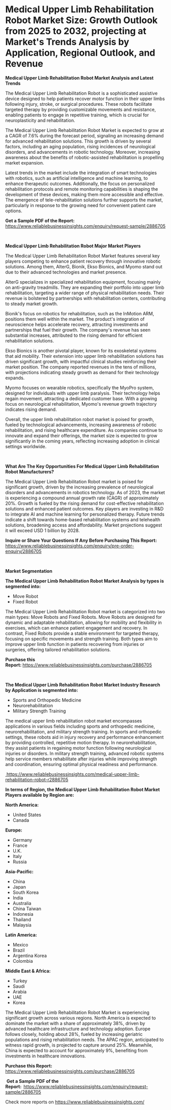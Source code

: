<p><h1>Medical Upper Limb Rehabilitation Robot Market Size: Growth Outlook from 2025 to 2032, projecting at Market's Trends Analysis by Application, Regional Outlook, and Revenue</h1></p><p><strong>Medical Upper Limb Rehabilitation Robot Market Analysis and Latest Trends</strong></p>
<p><p>The Medical Upper Limb Rehabilitation Robot is a sophisticated assistive device designed to help patients recover motor function in their upper limbs following injury, stroke, or surgical procedures. These robots facilitate targeted therapy by providing customizable movements and resistance, enabling patients to engage in repetitive training, which is crucial for neuroplasticity and rehabilitation.</p><p>The Medical Upper Limb Rehabilitation Robot Market is expected to grow at a CAGR of 7.6% during the forecast period, signaling an increasing demand for advanced rehabilitation solutions. This growth is driven by several factors, including an aging population, rising incidences of neurological disorders, and advancements in robotic technology. Moreover, increasing awareness about the benefits of robotic-assisted rehabilitation is propelling market expansion.</p><p>Latest trends in the market include the integration of smart technologies with robotics, such as artificial intelligence and machine learning, to enhance therapeutic outcomes. Additionally, the focus on personalized rehabilitation protocols and remote monitoring capabilities is shaping the development of these devices, making them more accessible and effective. The emergence of tele-rehabilitation solutions further supports the market, particularly in response to the growing need for convenient patient care options.</p></p>
<p><strong>Get a Sample PDF of the Report:&nbsp;</strong> <a href="https://www.reliablebusinessinsights.com/enquiry/request-sample/2886705?utm_campaign=2735&utm_medium=2&utm_source=Github&utm_content=ia&utm_term=13032025&utm_id=medical-upper-limb-rehabilitation-robot">https://www.reliablebusinessinsights.com/enquiry/request-sample/2886705</a></p>
<p>&nbsp;</p>
<p><strong>Medical Upper Limb Rehabilitation Robot Major Market Players</strong></p>
<p><p>The Medical Upper Limb Rehabilitation Robot Market features several key players competing to enhance patient recovery through innovative robotic solutions. Among them, AlterG, Bionik, Ekso Bionics, and Myomo stand out due to their advanced technologies and market presence.</p><p>AlterG specializes in specialized rehabilitation equipment, focusing mainly on anti-gravity treadmills. They are expanding their portfolio into upper limb rehabilitation, targeting a wider range of physical rehabilitation needs. Their revenue is bolstered by partnerships with rehabilitation centers, contributing to steady market growth.</p><p>Bionik's focus on robotics for rehabilitation, such as the InMotion ARM, positions them well within the market. The product's integration of neuroscience helps accelerate recovery, attracting investments and partnerships that fuel their growth. The company's revenue has seen substantial increases, attributed to the rising demand for efficient rehabilitation solutions.</p><p>Ekso Bionics is another pivotal player, known for its exoskeletal systems that aid mobility. Their extension into upper limb rehabilitation solutions has driven significant growth, with impactful clinical studies reinforcing their market position. The company reported revenues in the tens of millions, with projections indicating steady growth as demand for their technology expands.</p><p>Myomo focuses on wearable robotics, specifically the MyoPro system, designed for individuals with upper limb paralysis. Their technology helps regain movement, attracting a dedicated customer base. With a growing focus on neurological rehabilitation, Myomo's revenue growth trajectory indicates rising demand.</p><p>Overall, the upper limb rehabilitation robot market is poised for growth, fueled by technological advancements, increasing awareness of robotic rehabilitation, and rising healthcare expenditure. As companies continue to innovate and expand their offerings, the market size is expected to grow significantly in the coming years, reflecting increasing adoption in clinical settings worldwide.</p></p>
<p>&nbsp;</p>
<p><strong>What Are The Key Opportunities For Medical Upper Limb Rehabilitation Robot Manufacturers?</strong></p>
<p><p>The Medical Upper Limb Rehabilitation Robot market is poised for significant growth, driven by the increasing prevalence of neurological disorders and advancements in robotics technology. As of 2023, the market is experiencing a compound annual growth rate (CAGR) of approximately 20%. Growth is fueled by the rising demand for cost-effective rehabilitation solutions and enhanced patient outcomes. Key players are investing in R&D to integrate AI and machine learning for personalized therapy. Future trends indicate a shift towards home-based rehabilitation systems and telehealth solutions, broadening access and affordability. Market projections suggest it will exceed USD 1 billion by 2028.</p></p>
<p><strong>Inquire or Share Your Questions If Any Before Purchasing This Report:</strong> <a href="https://www.reliablebusinessinsights.com/enquiry/pre-order-enquiry/2886705?utm_campaign=2735&utm_medium=2&utm_source=Github&utm_content=ia&utm_term=13032025&utm_id=medical-upper-limb-rehabilitation-robot">https://www.reliablebusinessinsights.com/enquiry/pre-order-enquiry/2886705</a></p>
<p>&nbsp;</p>
<p><strong>Market Segmentation</strong></p>
<p><strong>The Medical Upper Limb Rehabilitation Robot Market Analysis by types is segmented into:</strong></p>
<p><ul><li>Move Robot</li><li>Fixed Robot</li></ul></p>
<p><p>The Medical Upper Limb Rehabilitation Robot market is categorized into two main types: Move Robots and Fixed Robots. Move Robots are designed for dynamic and adaptable rehabilitation, allowing for mobility and flexibility in exercises, which can enhance patient engagement and recovery. In contrast, Fixed Robots provide a stable environment for targeted therapy, focusing on specific movements and strength training. Both types aim to improve upper limb function in patients recovering from injuries or surgeries, offering tailored rehabilitation solutions.</p></p>
<p><strong>Purchase this Report:&nbsp;</strong><a href="https://www.reliablebusinessinsights.com/purchase/2886705?utm_campaign=2735&utm_medium=2&utm_source=Github&utm_content=ia&utm_term=13032025&utm_id=medical-upper-limb-rehabilitation-robot">https://www.reliablebusinessinsights.com/purchase/2886705</a></p>
<p>&nbsp;</p>
<p><strong>The Medical Upper Limb Rehabilitation Robot Market Industry Research by Application is segmented into:</strong></p>
<p><ul><li>Sports and Orthopedic Medicine</li><li>Neurorehabilitation</li><li>Military Strength Training</li></ul></p>
<p><p>The medical upper limb rehabilitation robot market encompasses applications in various fields including sports and orthopedic medicine, neurorehabilitation, and military strength training. In sports and orthopedic settings, these robots aid in injury recovery and performance enhancement by providing controlled, repetitive motion therapy. In neurorehabilitation, they assist patients in regaining motor function following neurological injuries or disorders. In military strength training, advanced robotic systems help service members rehabilitate after injuries while improving strength and coordination, ensuring optimal physical readiness and performance.</p></p>
<p><a href="https://www.reliablebusinessinsights.com/medical-upper-limb-rehabilitation-robot-r2886705?utm_campaign=2735&utm_medium=2&utm_source=Github&utm_content=ia&utm_term=13032025&utm_id=medical-upper-limb-rehabilitation-robot">&nbsp;https://www.reliablebusinessinsights.com/medical-upper-limb-rehabilitation-robot-r2886705</a></p>
<p><strong>In terms of Region, the Medical Upper Limb Rehabilitation Robot Market Players available by Region are:</strong></p>
<p>
    <p> <strong> North America: </strong>
        <ul>
            <li>United States</li>
            <li>Canada</li>
        </ul>
        </p> 
    <p> <strong> Europe: </strong>
        <ul>
            <li>Germany</li>
            <li>France</li>
            <li>U.K.</li>
            <li>Italy</li>
            <li>Russia</li>
        </ul>
        </p> 
    <p> <strong> Asia-Pacific: </strong>
        <ul>
            <li>China</li>
            <li>Japan</li>
            <li>South Korea</li>
            <li>India</li>
            <li>Australia</li>
            <li>China Taiwan</li>
            <li>Indonesia</li>
            <li>Thailand</li>
            <li>Malaysia</li>
        </ul>
        </p> 
    <p> <strong> Latin America: </strong>
        <ul>
            <li>Mexico</li>
            <li>Brazil</li>
            <li>Argentina Korea</li>
            <li>Colombia</li>
        </ul>
        </p> 
    <p> <strong> Middle East & Africa: </strong>
        <ul>
            <li>Turkey</li>
            <li>Saudi</li>
            <li>Arabia</li>
            <li>UAE</li>
            <li>Korea</li>
        </ul>
    </p>
    </p>
<p><p>The Medical Upper Limb Rehabilitation Robot Market is experiencing significant growth across various regions. North America is expected to dominate the market with a share of approximately 38%, driven by advanced healthcare infrastructure and technology adoption. Europe follows closely, holding about 28%, fueled by increasing geriatric populations and rising rehabilitation needs. The APAC region, anticipated to witness rapid growth, is projected to capture around 25%. Meanwhile, China is expected to account for approximately 9%, benefiting from investments in healthcare innovations.</p></p>
<p><strong>Purchase this Report: </strong><a href="https://www.reliablebusinessinsights.com/purchase/2886705?utm_campaign=2735&utm_medium=2&utm_source=Github&utm_content=ia&utm_term=13032025&utm_id=medical-upper-limb-rehabilitation-robot">https://www.reliablebusinessinsights.com/purchase/2886705</a></p>
<p>&nbsp;<strong>Get a Sample PDF of the Report:&nbsp;&nbsp;</strong><a href="https://www.reliablebusinessinsights.com/enquiry/request-sample/2886705?utm_campaign=2735&utm_medium=2&utm_source=Github&utm_content=ia&utm_term=13032025&utm_id=medical-upper-limb-rehabilitation-robot">https://www.reliablebusinessinsights.com/enquiry/request-sample/2886705</a></p>
<p><strong></strong></p>
<p>Check more reports on <a href="https://www.reliablebusinessinsights.com/?utm_campaign=2735&utm_medium=2&utm_source=Github&utm_content=ia&utm_term=13032025&utm_id=medical-upper-limb-rehabilitation-robot">https://www.reliablebusinessinsights.com/</a></p>